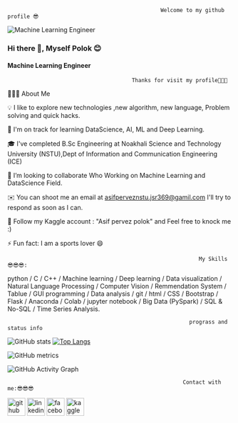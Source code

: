                                                     Welcome to my github profile 😎
                                                    
   ![Machine Learning Engineer](https://raw.githubusercontent.com/amandewatnitrr/amandewatnitrr/main/header_.png)
### Hi there 👋, Myself Polok 😊
#### Machine Learning Engineer










                                           Thanks for visit my profile🙂🙂🙂
                                      
                                      

👨🏻‍💻  About Me

💡 I like to explore new technologies ,new algorithm, new language, Problem solving and quick hacks.

🌱 I'm on track for learning DataScience, AI, ML and Deep Learning.

🎓 I've completed B.Sc Engineering at Noakhali Science and Technology University (NSTU),Dept of Information and Communication Engineering (ICE)

👯 I’m looking to collaborate Who Working on Machine Learning and DataScience Field.

✉️ You can shoot me an email at asifperveznstu.jsr369@gamil.com I'll try to respond as soon as I can.

💬 Follow my Kaggle account : "Asif pervez polok" and Feel free to knock me :)

⚡ Fun fact: I am a sports lover 😄 




                                                                My Skills 😎😎😎: 

                                                 
python / C / C++ / Machine learning / Deep learning / Data visualization / Natural Language Processing / Computer Vision / Remmendation System / Tablue / GUI programming / Data analysis / git / html / CSS / Bootstrap / Flask / Anaconda / Colab / jupyter notebook / Big Data (PySpark) / SQL & No-SQL / Time Series Analysis.



                                                             prograss and status info

![GitHub stats](https://github-readme-stats.vercel.app/api?username=polok-dev98&show_icons=true&count_private=true)  [![Top Langs](https://github-readme-stats.vercel.app/api/top-langs/?username=polok-dev98)](https://github.com/anuraghazra/github-readme-stats)

![GitHub metrics](https://metrics.lecoq.io/polok-dev98)  

![GitHub Activity Graph](https://activity-graph.herokuapp.com/graph?username=polok-dev98)  




                                                           Contact with me:😎😎😎
                                                        


[<img src='https://cdn.jsdelivr.net/npm/simple-icons@3.0.1/icons/github.svg' alt='github' height='40'>](https://github.com/polok-dev98)  [<img src='https://cdn.jsdelivr.net/npm/simple-icons@3.0.1/icons/linkedin.svg' alt='linkedin' height='40'>](https://www.linkedin.com/in/www.linkedin.com/in/asif-pervez-polok-237445210/)  [<img src='https://cdn.jsdelivr.net/npm/simple-icons@3.0.1/icons/facebook.svg' alt='facebook' height='40'>](https://www.facebook.com/https://web.facebook.com/pol.ok.5203/)  [<img src='https://cdn.jsdelivr.net/npm/simple-icons@3.0.1/icons/kaggle.svg' alt='kaggle' height='40'>](https://www.kaggle.com/asifpervezpolok)  


